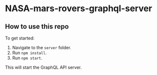 # NASA-mars-rovers-graphql-server

## How to use this repo

To get started:

1. Navigate to the `server` folder.
1. Run `npm install`.
1. Run `npm start`.

This will start the GraphQL API server.

